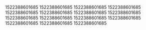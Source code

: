 1522388601685
1522388601685
1522388601685
1522388601685
1522388601685
1522388601685
1522388601685
1522388601685
1522388601685
1522388601685
1522388601685
1522388601685
1522388601685
1522388601685
1522388601685